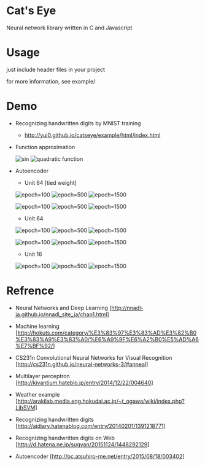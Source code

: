 # Cat's Eye
Neural network library written in C and Javascript

# Usage
just include header files in your project

for more information, see example/

# Demo
- Recognizing handwritten digits by MNIST training
  - http://yui0.github.io/catseye/example/html/index.html

- Function approximation

  ![sin](example/sin.png)
  ![quadratic function](example/quadratic.png)

- Autoencoder
  - Unit 64 [tied weight]

  ![epoch=100](example/mnist_autoencoder_u64ae_s100.png "epoch=100")
  ![epoch=500](example/mnist_autoencoder_u64ae_s500.png "epoch=500")
  ![epoch=1500](example/mnist_autoencoder_u64ae_s1500.png "epoch=1500")

  ![epoch=100](example/mnist_autoencoder_weights_u64ae_s100.png "epoch=100")
  ![epoch=500](example/mnist_autoencoder_weights_u64ae_s500.png "epoch=500")
  ![epoch=1500](example/mnist_autoencoder_weights_u64ae_s1500.png "epoch=1500")

  - Unit 64

  ![epoch=100](example/mnist_autoencoder_u64_s100.png "epoch=100")
  ![epoch=500](example/mnist_autoencoder_u64_s500.png "epoch=500")
  ![epoch=1500](example/mnist_autoencoder_u64_s1500.png "epoch=1500")

  ![epoch=100](example/mnist_autoencoder_weights_u64_s100.png "epoch=100")
  ![epoch=500](example/mnist_autoencoder_weights_u64_s500.png "epoch=500")
  ![epoch=1500](example/mnist_autoencoder_weights_u64_s1500.png "epoch=1500")

  - Unit 16

  ![epoch=100](example/mnist_autoencoder_u16_s100.png "epoch=100")
  ![epoch=500](example/mnist_autoencoder_u16_s500.png "epoch=500")
  ![epoch=1500](example/mnist_autoencoder_u16_s1500.png "epoch=1500")

# Refrence
- Neural Networks and Deep Learning [http://nnadl-ja.github.io/nnadl_site_ja/chap1.html]
- Machine learning [http://hokuts.com/category/%E3%83%97%E3%83%AD%E3%82%B0%E3%83%A9%E3%83%A0/%E6%A9%9F%E6%A2%B0%E5%AD%A6%E7%BF%92/]
- CS231n Convolutional Neural Networks for Visual Recognition [http://cs231n.github.io/neural-networks-3/#anneal]

- Multilayer perceptron [http://kivantium.hateblo.jp/entry/2014/12/22/004640]
- Weather example [http://arakilab.media.eng.hokudai.ac.jp/~t_ogawa/wiki/index.php?LibSVM]
- Recognizing handwritten digits [http://aidiary.hatenablog.com/entry/20140201/1391218771]
- Recognizing handwritten digits on Web [http://d.hatena.ne.jp/sugyan/20151124/1448292129]
- Autoencoder [http://pc.atsuhiro-me.net/entry/2015/08/18/003402]

